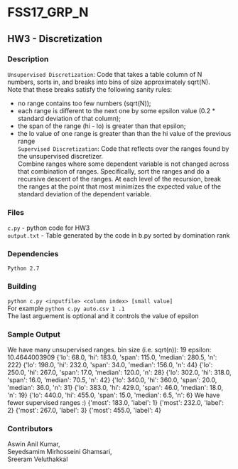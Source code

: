 # FSS17_GRP_N
## HW3 - Discretization

### Description
`Unsupervised Discretization`: Code that takes a table column of N numbers, sorts in, and breaks into bins of size approximately sqrt(N).   
Note that these breaks satisfy the following sanity rules:  
- no range contains too few numbers (sqrt(N));  
- each range is different to the next one by some epsilon value (0.2 * standard deviation of that column);
- the span of the range (hi - lo) is greater than that epsilon;  
- the lo value of one range is greater than than the hi value of the previous range  
`Supervised Discretization`: Code that reflects over the ranges found by the unsupervised discretizer.  
Combine ranges where some dependent variable is not changed across that combination of ranges. Specifically, sort the ranges and do a recursive descent of the ranges. At each level of the recursion, break the ranges at the point that most minimizes the expected value of the standard deviation of the dependent variable.

### Files
`c.py` - python code for HW3   
`output.txt` - Table generated by the code in b.py sorted by domination rank  

### Dependencies
`Python 2.7`

### Building
`python c.py <inputfile> <column index> [small value]`  
For example `python c.py auto.csv 1 .1`  
The last arguement is optional and it controls the value of epsilon

### Sample Output
We have many unsupervised ranges.
bin size (i.e. sqrt(n)): 19
epsilon: 10.4644003909
{'lo': 68.0, 'hi': 183.0, 'span': 115.0, 'median': 280.5, 'n': 222}
{'lo': 198.0, 'hi': 232.0, 'span': 34.0, 'median': 156.0, 'n': 44}
{'lo': 250.0, 'hi': 267.0, 'span': 17.0, 'median': 120.0, 'n': 28}
{'lo': 302.0, 'hi': 318.0, 'span': 16.0, 'median': 70.5, 'n': 42}
{'lo': 340.0, 'hi': 360.0, 'span': 20.0, 'median': 36.0, 'n': 31}
{'lo': 383.0, 'hi': 429.0, 'span': 46.0, 'median': 18.0, 'n': 19}
{'lo': 440.0, 'hi': 455.0, 'span': 15.0, 'median': 6.5, 'n': 6}
We have fewer supervised ranges :)
{'most': 183.0, 'label': 1}
{'most': 232.0, 'label': 2}
{'most': 267.0, 'label': 3}
{'most': 455.0, 'label': 4}
 

### Contributors
Aswin Anil Kumar,  
Seyedsamim Mirhosseini Ghamsari,  
Sreeram Veluthakkal
